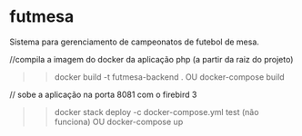 # futmesa
Sistema para gerenciamento de campeonatos de futebol de mesa.

//compila a imagem do docker da aplicação php (a partir da raiz do projeto)
>> docker build -t futmesa-backend . 
OU
>> docker-compose build

// sobe a aplicação na porta 8081 com o firebird 3
>> docker stack deploy -c docker-compose.yml test (não funciona)
OU
>> docker-compose up




